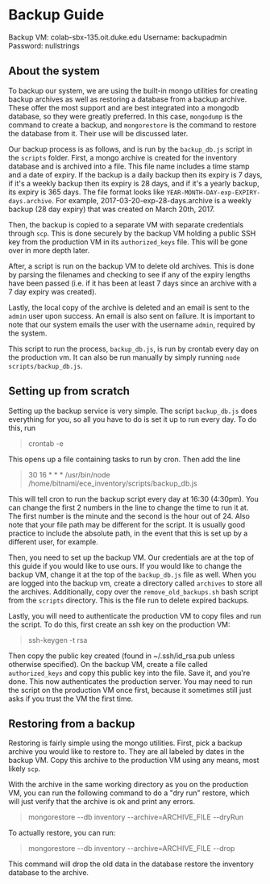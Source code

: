 Backup Guide
===================

Backup VM: colab-sbx-135.oit.duke.edu
Username: backupadmin
Password: nullstrings

## About the system

To backup our system, we are using the built-in mongo utilities for creating backup
archives as well as restoring a database from a backup archive. These offer the most
support and are best integrated into a mongodb database, so they were greatly
preferred. In this case, `mongodump` is the command to create a backup, and
`mongorestore` is the command to restore the database from it. Their use will be
discussed later.

Our backup process is as follows, and is run by the `backup_db.js` script in the
`scripts` folder. First, a mongo archive is created for the inventory
database and is archived into a file. This file name includes a time stamp and
a date of expiry. If the backup is a daily backup then its expiry is 7 days, if it's
a weekly backup then its expiry is 28 days, and if it's a yearly backup, its expiry
is 365 days. The file format looks like `YEAR-MONTH-DAY-exp-EXPIRY-days.archive`.
For example, 2017-03-20-exp-28-days.archive is a weekly backup (28 day expiry) that
was created on March 20th, 2017.

Then, the backup is copied to a separate VM with separate credentials through `scp`.
This is done securely by the backup VM holding a public SSH key from the production
VM in its `authorized_keys` file. This will be gone over in more depth later.

After, a script is run on the backup VM to delete old archives. This is done by
parsing the filenames and checking to see if any of the expiry lengths have been
passed (i.e. if it has been at least 7 days since an archive with a 7 day expiry
was created).

Lastly, the local copy of the archive is deleted and an email is sent to the `admin`
user upon success. An email is also sent on failure. It is important to note that
our system emails the user with the username `admin`, required by the system.

This script to run the process, `backup_db.js`, is run by crontab every day on the
production vm. It can also be run manually by simply running `node scripts/backup_db.js`.

## Setting up from scratch

Setting up the backup service is very simple. The script `backup_db.js` does everything
for you, so all you have to do is set it up to run every day. To do this, run

> crontab -e

This opens up a file containing tasks to run by cron. Then add the line

> 30 16 * * * /usr/bin/node /home/bitnami/ece_inventory/scripts/backup_db.js

This will tell cron to run the backup script every day at 16:30 (4:30pm). You can
change the first 2 numbers in the line to change the time to run it at. The first
number is the minute and the second is the hour out of 24. Also note that your file
path may be different for the script. It is usually good practice to include the
absolute path, in the event that this is set up by a different user, for example.

Then, you need to set up the backup VM. Our credentials are at the top of this guide
if you would like to use ours. If you would like to change the backup VM, change it at the
top of the `backup_db.js` file as well. When you are logged into the backup vm, create
a directory called `archives` to store all the archives. Additionally, copy over the
`remove_old_backups.sh` bash script from the `scripts` directory. This is the file
run to delete expired backups.

Lastly, you will need to authenticate the production VM to copy files and run the script.
To do this, first create an ssh key on the production VM:

> ssh-keygen -t rsa

Then copy the public key created (found in ~/.ssh/id_rsa.pub unless otherwise
specified). On the backup VM, create a file called `authorized_keys` and copy this
public key into the file. Save it, and you're done. This now authenticates the production
server. You may need to run the script on the production VM once first, because it
sometimes still just asks if you trust the VM the first time.

## Restoring from a backup

Restoring is fairly simple using the mongo utilities. First, pick a backup archive you
would like to restore to. They are all labeled by dates in the backup VM. Copy
this archive to the production VM using any means, most likely `scp`.

With the archive in the same working directory as you on the production VM, you
can run the following command to do a "dry run" restore, which will just verify that
the archive is ok and print any errors.

> mongorestore --db inventory --archive=ARCHIVE_FILE --dryRun

To actually restore, you can run:

> mongorestore --db inventory --archive=ARCHIVE_FILE --drop

This command will drop the old data in the database restore the inventory database
to the archive.
